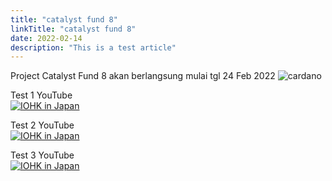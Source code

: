 ```yaml
---
title: "catalyst fund 8"
linkTitle: "catalyst fund 8"
date: 2022-02-14
description: "This is a test article"
---
```


Project Catalyst Fund 8 akan berlangsung mulai tgl 24 Feb 2022
![cardano](https://analyticsinsight.b-cdn.net/wp-content/uploads/2022/02/cardano-ada-front.jpeg)

Test 1 YouTube <br>
[![IOHK in Japan](https://ucarecdn.com/42202016-98e7-4e94-bba9-780c88ad235b/)](https://www.youtube.com/watch?v=AzPRR89Qdlk)

Test 2 YouTube <br>
[![IOHK in Japan](https://ucarecdn.com/42202016-98e7-4e94-bba9-780c88ad235b/)](https://www.youtube.com/watch?v=AzPRR89Qdlk-Y "IOHK in Japan")

Test 3 YouTube <br>
[![IOHK in Japan](http://img.youtube.com/vi/AzPRR89Qdlk-Y/0.jpg)](https://youtu.be/AzPRR89Qdlk-Y?t=60s "IOHK in Japan")
